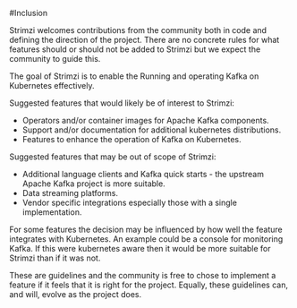 #Inclusion 

Strimzi welcomes contributions from the community both in code and defining the direction of the project.
There are no concrete rules for what features should or should not be added to Strimzi but we expect the community to guide this.

The goal of Strimzi is to enable the Running and operating Kafka on Kubernetes effectively. 

Suggested features that would likely be of interest to Strimzi:

* Operators and/or container images for Apache Kafka components.
* Support and/or documentation for additional kubernetes distributions.
* Features to enhance the operation of Kafka on Kubernetes.

Suggested features that may be out of scope of Strimzi:

* Additional language clients and Kafka quick starts - the upstream Apache Kafka project is more suitable.
* Data streaming platforms.
* Vendor specific integrations especially those with a single implementation.

For some features the decision may be influenced by how well the feature integrates with Kubernetes.
An example could be a console for monitoring Kafka.
If this were kubernetes aware then it would be more suitable for Strimzi than if it was not.  

These are guidelines and the community is free to chose to implement a feature if it feels that it is right for the project.
Equally, these guidelines can, and will, evolve as the project does.

